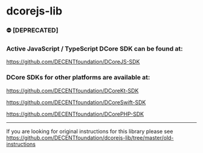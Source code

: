 # dcorejs-lib

### :no_entry: [DEPRECATED]
### Active JavaScript / TypeScript DCore SDK can be found at:
https://github.com/DECENTfoundation/DCoreJS-SDK

### DCore SDKs for other platforms are available at:

https://github.com/DECENTfoundation/DCoreKt-SDK

https://github.com/DECENTfoundation/DCoreSwift-SDK

https://github.com/DECENTfoundation/DCorePHP-SDK

---
If you are looking for original instructions for this library please see https://github.com/DECENTfoundation/dcorejs-lib/tree/master/old-instructions